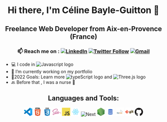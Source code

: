 # <center> Hi there, I'm Céline Bayle-Guitton 👋
##  <center> Freelance Web Developer from Aix-en-Provence (France)
### <center> 📫 Reach me on : [![LinkedIn](https://img.shields.io/badge/linkedin-%230077B5.svg?style=for-the-badge&logo=linkedin&logoColor=white)](https://www.linkedin.com/in/celine-bayle-guitton/) [![Twitter Follow](https://img.shields.io/twitter/follow/celine1705?color=1DA1F2&logo=twitter&style=for-the-badge)](https://twitter.com/intent/follow?original_referer=https%3A%2F%2Fgithub.com%2Fceline1705&screen_name=celine1705) [![Gmail](https://img.shields.io/badge/Gmail-D14836?style=for-the-badge&logo=gmail&logoColor=white)](mailto:celine.bayle1705@gmail.com)
   
- 💻 I code in <img  alt="Javascript logo"  width="70px" 
   src="https://img.shields.io/badge/JavaScript-323330?style=for-the-badge&logo=javascript&logoColor=F7DF1E">
- 🔭 I’m currently working on my portfolio  
- 🌱2022 Goals: Learn more <img  alt="typeScript logo"  width="70px"   
   src="https://img.shields.io/badge/TypeScript-007ACC?style=for-the-badge&logo=typescript&logoColor=white"> and <img  alt="Three.js logo"  width="70px"    
   src="https://img.shields.io/badge/ThreeJs-black?style=for-the-badge&logo=three.js&logoColor=white">        
- 🔙 Before that , I was a nurse 💊  

##  <center> Languages and Tools: 

<center> <p><img  alt="Visual Studio Code"  width="26px"  src="https://raw.githubusercontent.com/github/explore/80688e429a7d4ef2fca1e82350fe8e3517d3494d/topics/visual-studio-code/visual-studio-code.png" /> <img  alt="HTML5"  width="26px"  src="https://raw.githubusercontent.com/github/explore/80688e429a7d4ef2fca1e82350fe8e3517d3494d/topics/html/html.png" /> <img  alt="CSS3"  width="26px"  src="https://raw.githubusercontent.com/github/explore/80688e429a7d4ef2fca1e82350fe8e3517d3494d/topics/css/css.png" /> <img  alt="Sass"  width="26px"  src="https://raw.githubusercontent.com/github/explore/80688e429a7d4ef2fca1e82350fe8e3517d3494d/topics/sass/sass.png" /> <img  alt="JavaScript"  width="26px"  src="https://raw.githubusercontent.com/github/explore/80688e429a7d4ef2fca1e82350fe8e3517d3494d/topics/javascript/javascript.png" /> <img  alt="React"  width="26px"  src="https://raw.githubusercontent.com/github/explore/80688e429a7d4ef2fca1e82350fe8e3517d3494d/topics/react/react.png" /> <img  alt="Next"  width="70px"  src="https://img.shields.io/badge/Next-black?style=for-the-badge&logo=next.js&logoColor=white"/> <img  alt="Node.js"  width="26px"  src="https://raw.githubusercontent.com/github/explore/80688e429a7d4ef2fca1e82350fe8e3517d3494d/topics/nodejs/nodejs.png" /> <img  alt="SQL"  width="26px"  src="https://raw.githubusercontent.com/github/explore/80688e429a7d4ef2fca1e82350fe8e3517d3494d/topics/sql/sql.png" /> <img  alt="MySQL"  width="26px"  src="https://raw.githubusercontent.com/github/explore/80688e429a7d4ef2fca1e82350fe8e3517d3494d/topics/mysql/mysql.png" /> <img  alt="Git"  width="26px"  src="https://raw.githubusercontent.com/github/explore/80688e429a7d4ef2fca1e82350fe8e3517d3494d/topics/git/git.png" /> <img  alt="GitHub"  width="26px"  src="https://raw.githubusercontent.com/github/explore/78df643247d429f6cc873026c0622819ad797942/topics/github/github.png" /></p>






